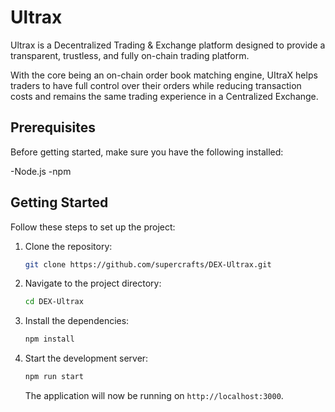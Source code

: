 # Ultrax

Ultrax is a Decentralized Trading & Exchange platform designed to provide a transparent, trustless, and fully on-chain trading platform.

With the core being an on-chain order book matching engine, UItraX helps traders to have full control over their orders while reducing transaction costs and remains the same trading experience in a Centralized Exchange.

## Prerequisites

Before getting started, make sure you have the following installed:

-Node.js
-npm

## Getting Started

Follow these steps to set up the project:

1. Clone the repository:

   ```bash
   git clone https://github.com/supercrafts/DEX-Ultrax.git
   ```

2. Navigate to the project directory:

   ```bash
   cd DEX-Ultrax
   ```

3. Install the dependencies:

   ```bash
   npm install
   ```

4. Start the development server:

   ```bash
   npm run start
   ```

   The application will now be running on `http://localhost:3000`.